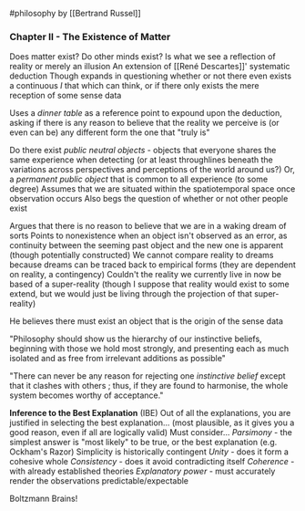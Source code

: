#philosophy 
by [[Bertrand Russel]]

### Chapter II - The Existence of Matter
Does matter exist?
Do other minds exist?
Is what we see a reflection of reality or merely an illusion
An extension of [[René Descartes]]' systematic deduction
	Though expands in questioning whether or not there even exists a continuous *I* that which can think, or if there only exists the mere reception of some sense data

Uses a *dinner table* as a reference point to expound upon the deduction, asking if there is any reason to believe that the reality we perceive is (or even can be) any different form the one that "truly is"

Do there exist *public neutral objects* - objects that everyone shares the same experience when detecting (or at least throughlines beneath the variations across perspectives and perceptions of the world around us?)
Or, a *permanent public object* that is common to all experience (to some degree)
	Assumes that we are situated within the spatiotemporal space once observation occurs
	Also begs the question of whether or not other people exist

Argues that there is no reason to believe that we are in a waking dream of sorts
	Points to nonexistence when an object isn't observed as an error, as continuity between the seeming past object and the new one is apparent  (though potentially constructed)
	We cannot compare reality to dreams because dreams can be traced back to empirical forms (they are dependent on reality, a contingency)
		Couldn't the reality we currently live in now be based of a super-reality (though I suppose that reality would exist to some extend, but we would just be living through the projection of that super-reality)

He believes there must exist an object that is the origin of the sense data

"Philosophy should show us the hierarchy of our instinctive beliefs, beginning with those we hold most strongly, and presenting each as much isolated and as free from irrelevant additions as possible"

"There can never be any reason for rejecting one *instinctive belief* except that it clashes with others ; thus, if they are found to harmonise, the whole system becomes worthy of acceptance."

**Inference to the Best Explanation** (IBE)
	Out of all the explanations, you are justified in selecting the best explanation... (most plausible, as it gives you a good reason, even if all are logically valid) 
Must consider...
	*Parsimony* - the simplest answer is "most likely" to be true, or the best explanation (e.g. Ockham's Razor)
		Simplicity is historically contingent
	*Unity* - does it form a cohesive whole
	*Consistency* - does it avoid contradicting itself
	*Coherence* - with already established theories
	*Explanatory power* - must accurately render the observations predictable/expectable

Boltzmann Brains!